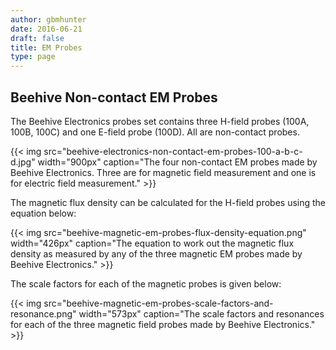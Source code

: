 ```yaml
---
author: gbmhunter
date: 2016-06-21
draft: false
title: EM Probes
type: page
---
```


## Beehive Non-contact EM Probes

The Beehive Electronics probes set contains three H-field probes (100A, 100B, 100C) and one E-field probe (100D). All are non-contact probes.

{{< img src="beehive-electronics-non-contact-em-probes-100-a-b-c-d.jpg" width="900px" caption="The four non-contact EM probes made by Beehive Electronics. Three are for magnetic field measurement and one is for electric field measurement."  >}}

The magnetic flux density can be calculated for the H-field probes using the equation below:

{{< img src="beehive-magnetic-em-probes-flux-density-equation.png" width="426px" caption="The equation to work out the magnetic flux density as measured by any of the three magnetic EM probes made by Beehive Electronics."  >}}

The scale factors for each of the magnetic probes is given below:

{{< img src="beehive-magnetic-em-probes-scale-factors-and-resonance.png" width="573px" caption="The scale factors and resonances for each of the three magnetic field probes made by Beehive Electronics."  >}}

